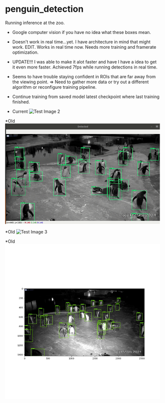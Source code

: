 # penguin_detection
Running inference at the zoo.

* Google computer vision if you have no idea what these boxes mean.

* Doesn't work in real time...yet. I have architecture in mind that might work. EDIT. Works in real time now. Needs more training and framerate optimization.
* UPDATE!!! I was able to make it alot faster and have I have a idea to get it even more faster. Achieved 7fps while running detections in real time.

* Seems to have trouble staying confident in ROIs that are far away from the viewing point. => Need to gather more data or try out a different algorithm or reconfigure training pipeline.

* Continue training from saved model latest checkpoint where last training finished.

* Current
![Test Image 2](https://github.com/al-lu/penguin_detection/blob/main/demo_3.gif)

*Old
![Test Image 2](https://github.com/al-lu/penguin_detection/blob/main/demo_2.gif)

*Old
![Test Image 3](https://github.com/al-lu/penguin_detection/blob/main/demo_1.gif)

*Old
![Test Image 4](https://github.com/al-lu/penguin_detection/blob/main/0000003000.jpg)
